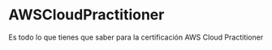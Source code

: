 # AWSCloudPractitioner
Es todo lo que tienes que saber para la certificación AWS Cloud Practitioner 
